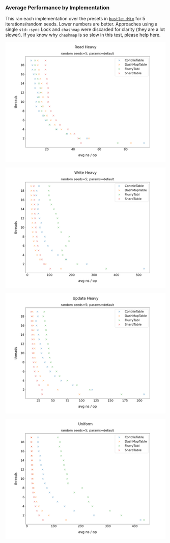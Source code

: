 ### Average Performance by Implementation

This ran each implementation over the presets in [`bustle::Mix`](https://docs.rs/bustle/0.4.1/bustle/struct.Mix.html) for 5 
iterations/random seeds. Lower numbers are better. Approaches using a single `std::sync` Lock and `chashmap` were discarded for clarity (they are
a lot slower). If you know why `chashmap` is so slow in this test, please help here.

![Read Heavy Performance](avg_performance_read_heavy.png)

![Write Heavy Performance](avg_performance_write_heavy.png)

![Update Heavy Performance](avg_performance_update_heavy.png)

![Uniform Performance](avg_performance_uniform.png)

